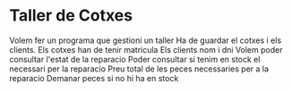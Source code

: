 # Taller de Cotxes

Volem fer un programa que gestioni un taller
Ha de guardar el cotxes i els clients.
Els cotxes han de tenir matricula
Els clients nom i dni
Volem poder consultar l'estat de la reparacio
Poder consultar si tenim en stock el necessari per la reparacio
Preu total de les peces necessaries per a la reparacio
Demanar peces si no hi ha en stock

